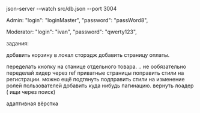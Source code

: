 json-server --watch src/db.json --port 3004

Admin:
      "login": "loginMaster",
      "password": "passWord8",

Moderator: 
      "login": "ivan",
      "password": "qwerty123",



задания:


добавить корзину в локал сторэдж
добавить страницу оплаты.


переделать кнопку на станице отдельного товара. .. не ообязательно
переделай хидер через ref
приватные страницы
поправить стили на регистрации. можно ещё подтянуть
подправить стили на изменение ролей пользователей
добавить куда нибудь пагинацию. 
вернуть лоадер ( ищи через поиск)


адаптивная вёрстка